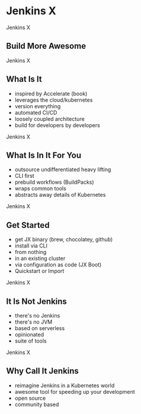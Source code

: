 <!-- .slide: class="center" -->
# Jenkins X


<!-- .slide: class="dark center" -->
<div class="label">Jenkins X</div>

## Build More Awesome


<!-- .slide: class="dark center" -->
<div class="label">Jenkins X</div>

## What Is It

* inspired by Accelerate (book)<!-- .element: class="fragment" -->
* leverages the cloud/kubernetes<!-- .element: class="fragment" -->
* version everything<!-- .element: class="fragment" -->
* automated CI/CD<!-- .element: class="fragment" -->
* loosely coupled architecture<!-- .element: class="fragment" -->
* build for developers by developers<!-- .element: class="fragment" -->


<!-- .slide: class="center light" -->
<!-- .slide: data-background="img/jx-serverless-arch.png" data-background-size="contain" data-background-color="#FFF" -->


<!-- .slide: class="dark center" -->
<div class="label">Jenkins X</div>

## What Is In It For You

* outsource undifferentiated heavy lifting
* CLI first
* prebuild workflows (BuildPacks)
* wraps common tools
* abstracts away details of Kubernetes


<!-- .slide: class="dark center" -->
<div class="label">Jenkins X</div>

## Get Started

* get JX binary (brew, chocolatey, github)
* install via CLI
* from nothing
* in an existing cluster
* via configuration as code (JX Boot)
* Quickstart or Import


<!-- .slide: class="dark center" -->
<div class="label">Jenkins X</div>

## It Is Not Jenkins

* there's no Jenkins<!-- .element: class="fragment" -->
* there's no JVM<!-- .element: class="fragment" -->
* based on serverless<!-- .element: class="fragment" -->
* opinionated<!-- .element: class="fragment" -->
* suite of tools<!-- .element: class="fragment" -->


<!-- .slide: class="dark center" -->
<div class="label">Jenkins X</div>

## Why Call It Jenkins

* reimagine Jenkins in a Kubernetes world
* awesome tool for speeding up your development
* open source
* community based